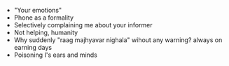 - "Your emotions"
- Phone as a formality
- Selectively complaining me about your informer
- Not helping, humanity
- Why suddenly "raag majhyavar nighala" wihout any warning? always on earning days
- Poisoning I's ears and minds
